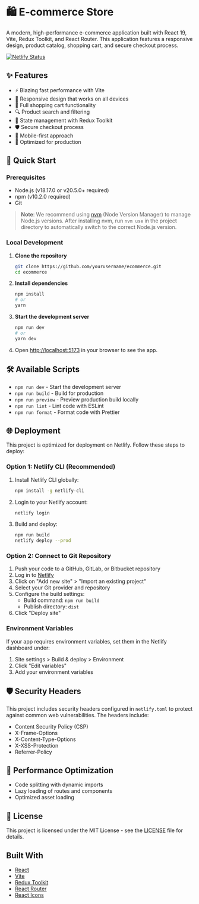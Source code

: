 # 🛍️ E-commerce Store

A modern, high-performance e-commerce application built with React 19, Vite, Redux Toolkit, and React Router. This application features a responsive design, product catalog, shopping cart, and secure checkout process.

[![Netlify Status](https://api.netlify.com/api/v1/badges/YOUR_DEPLOY_ID/deploy-status)](https://app.netlify.com/sites/YOUR_SITE_NAME/deploys)

## ✨ Features

- ⚡ Blazing fast performance with Vite
- 🎨 Responsive design that works on all devices
- 🛒 Full shopping cart functionality
- 🔍 Product search and filtering
- 🔄 State management with Redux Toolkit
- 🛡️ Secure checkout process
- 📱 Mobile-first approach
- 🚀 Optimized for production

## 🚀 Quick Start

### Prerequisites

- Node.js (v18.17.0 or v20.5.0+ required)
- npm (v10.2.0 required)
- Git

> **Note**: We recommend using [nvm](https://github.com/nvm-sh/nvm) (Node Version Manager) to manage Node.js versions. After installing nvm, run `nvm use` in the project directory to automatically switch to the correct Node.js version.

### Local Development

1. **Clone the repository**
   ```bash
   git clone https://github.com/yourusername/ecommerce.git
   cd ecommerce
   ```

2. **Install dependencies**
   ```bash
   npm install
   # or
   yarn
   ```

3. **Start the development server**
   ```bash
   npm run dev
   # or
   yarn dev
   ```

4. Open [http://localhost:5173](http://localhost:5173) in your browser to see the app.

## 🛠️ Available Scripts

- `npm run dev` - Start the development server
- `npm run build` - Build for production
- `npm run preview` - Preview production build locally
- `npm run lint` - Lint code with ESLint
- `npm run format` - Format code with Prettier

## 🌐 Deployment

This project is optimized for deployment on Netlify. Follow these steps to deploy:

### Option 1: Netlify CLI (Recommended)

1. Install Netlify CLI globally:
   ```bash
   npm install -g netlify-cli
   ```

2. Login to your Netlify account:
   ```bash
   netlify login
   ```

3. Build and deploy:
   ```bash
   npm run build
   netlify deploy --prod
   ```

### Option 2: Connect to Git Repository

1. Push your code to a GitHub, GitLab, or Bitbucket repository
2. Log in to [Netlify](https://www.netlify.com/)
3. Click on "Add new site" > "Import an existing project"
4. Select your Git provider and repository
5. Configure the build settings:
   - Build command: `npm run build`
   - Publish directory: `dist`
6. Click "Deploy site"

### Environment Variables

If your app requires environment variables, set them in the Netlify dashboard under:

1. Site settings > Build & deploy > Environment
2. Click "Edit variables"
3. Add your environment variables

## 🛡️ Security Headers

This project includes security headers configured in `netlify.toml` to protect against common web vulnerabilities. The headers include:

- Content Security Policy (CSP)
- X-Frame-Options
- X-Content-Type-Options
- X-XSS-Protection
- Referrer-Policy

## 🚀 Performance Optimization

- Code splitting with dynamic imports
- Lazy loading of routes and components
- Optimized asset loading

## 📄 License

This project is licensed under the MIT License - see the [LICENSE](LICENSE) file for details.

## Built With

- [React](https://reactjs.org/)
- [Vite](https://vitejs.dev/)
- [Redux Toolkit](https://redux-toolkit.js.org/)
- [React Router](https://reactrouter.com/)
- [React Icons](https://react-icons.github.io/react-icons/)
